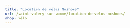 ```yaml
---
title: "Location de vélos Noshoes"
url: /saint-valery-sur-somme/location-de-velos-noshoes/
shop: vélo
---
```

